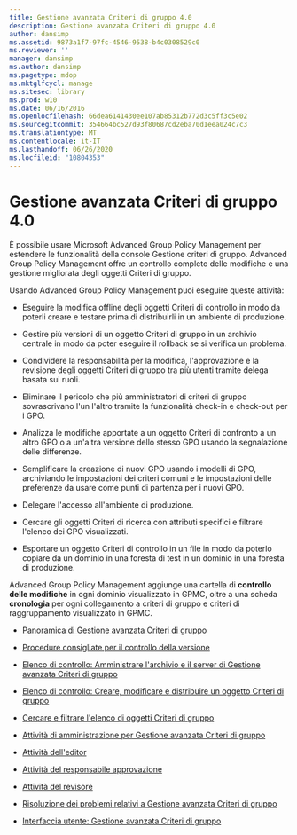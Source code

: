```yaml
---
title: Gestione avanzata Criteri di gruppo 4.0
description: Gestione avanzata Criteri di gruppo 4.0
author: dansimp
ms.assetid: 9873a1f7-97fc-4546-9538-b4c0308529c0
ms.reviewer: ''
manager: dansimp
ms.author: dansimp
ms.pagetype: mdop
ms.mktglfcycl: manage
ms.sitesec: library
ms.prod: w10
ms.date: 06/16/2016
ms.openlocfilehash: 66dea6141430ee107ab85312b772d3c5ff3c5e02
ms.sourcegitcommit: 354664bc527d93f80687cd2eba70d1eea024c7c3
ms.translationtype: MT
ms.contentlocale: it-IT
ms.lasthandoff: 06/26/2020
ms.locfileid: "10804353"
---
```

# Gestione avanzata Criteri di gruppo 4.0


È possibile usare Microsoft Advanced Group Policy Management per estendere le funzionalità della console Gestione criteri di gruppo. Advanced Group Policy Management offre un controllo completo delle modifiche e una gestione migliorata degli oggetti Criteri di gruppo.

Usando Advanced Group Policy Management puoi eseguire queste attività:

-   Eseguire la modifica offline degli oggetti Criteri di controllo in modo da poterli creare e testare prima di distribuirli in un ambiente di produzione.

-   Gestire più versioni di un oggetto Criteri di gruppo in un archivio centrale in modo da poter eseguire il rollback se si verifica un problema.

-   Condividere la responsabilità per la modifica, l'approvazione e la revisione degli oggetti Criteri di gruppo tra più utenti tramite delega basata sui ruoli.

-   Eliminare il pericolo che più amministratori di criteri di gruppo sovrascrivano l'un l'altro tramite la funzionalità check-in e check-out per i GPO.

-   Analizza le modifiche apportate a un oggetto Criteri di confronto a un altro GPO o a un'altra versione dello stesso GPO usando la segnalazione delle differenze.

-   Semplificare la creazione di nuovi GPO usando i modelli di GPO, archiviando le impostazioni dei criteri comuni e le impostazioni delle preferenze da usare come punti di partenza per i nuovi GPO.

-   Delegare l'accesso all'ambiente di produzione.

-   Cercare gli oggetti Criteri di ricerca con attributi specifici e filtrare l'elenco dei GPO visualizzati.

-   Esportare un oggetto Criteri di controllo in un file in modo da poterlo copiare da un dominio in una foresta di test in un dominio in una foresta di produzione.

Advanced Group Policy Management aggiunge una cartella di **controllo delle modifiche** in ogni dominio visualizzato in GPMC, oltre a una scheda **cronologia** per ogni collegamento a criteri di gruppo e criteri di raggruppamento visualizzato in GPMC.

-   [Panoramica di Gestione avanzata Criteri di gruppo](overview-of-advanced-group-policy-management-agpm40.md)

-   [Procedure consigliate per il controllo della versione](best-practices-for-version-control-agpm40.md)

-   [Elenco di controllo: Amministrare l'archivio e il server di Gestione avanzata Criteri di gruppo](checklist-administer-the-agpm-server-and-archive-agpm40.md)

-   [Elenco di controllo: Creare, modificare e distribuire un oggetto Criteri di gruppo](checklist-create-edit-and-deploy-a-gpo-agpm40.md)

-   [Cercare e filtrare l'elenco di oggetti Criteri di gruppo](search-and-filter-the-list-of-gpos.md)

-   [Attività di amministrazione per Gestione avanzata Criteri di gruppo](performing-agpm-administrator-tasks-agpm40.md)

-   [Attività dell'editor](performing-editor-tasks-agpm40.md)

-   [Attività del responsabile approvazione](performing-approver-tasks-agpm40.md)

-   [Attività del revisore](performing-reviewer-tasks-agpm40.md)

-   [Risoluzione dei problemi relativi a Gestione avanzata Criteri di gruppo](troubleshooting-agpm-agpm40.md)

-   [Interfaccia utente: Gestione avanzata Criteri di gruppo](user-interface-advanced-group-policy-management-agpm40.md)

 

 





